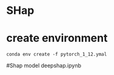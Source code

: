 # SHap

# create environment

`conda env create -f pytorch_1_12.ymal`

#Shap model
  deepshap.ipynb
